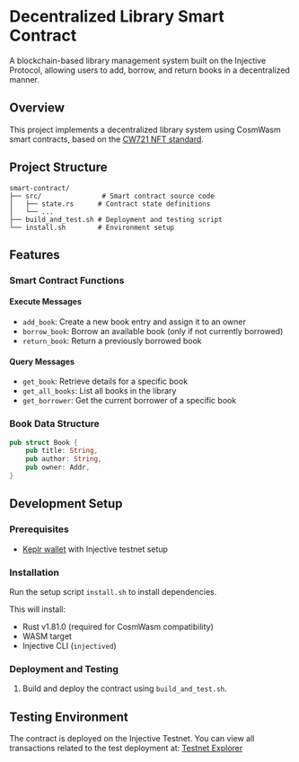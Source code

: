 # Decentralized Library Smart Contract

A blockchain-based library management system built on the Injective Protocol, allowing users to add, borrow, and return books in a decentralized manner.

## Overview

This project implements a decentralized library system using CosmWasm smart contracts, based on the [CW721 NFT standard](https://github.com/public-awesome/cw-nfts/tree/main/contracts/cw721-metadata-onchain).

## Project Structure

```
smart-contract/
├── src/               # Smart contract source code
│   ├── state.rs      # Contract state definitions
│   └── ...
├── build_and_test.sh # Deployment and testing script
└── install.sh        # Environment setup
```

## Features

### Smart Contract Functions

#### Execute Messages
- `add_book`: Create a new book entry and assign it to an owner
- `borrow_book`: Borrow an available book (only if not currently borrowed)
- `return_book`: Return a previously borrowed book

#### Query Messages
- `get_book`: Retrieve details for a specific book
- `get_all_books`: List all books in the library
- `get_borrower`: Get the current borrower of a specific book

### Book Data Structure
```rust
pub struct Book {
    pub title: String,
    pub author: String,
    pub owner: Addr,
}
```

## Development Setup

### Prerequisites
- [Keplr wallet](https://www.keplr.app/) with Injective testnet setup

### Installation
Run the setup script `install.sh` to install dependencies.

This will install:
- Rust v1.81.0 (required for CosmWasm compatibility)
- WASM target
- Injective CLI (`injectived`)

### Deployment and Testing

1. Build and deploy the contract using `build_and_test.sh`.

## Testing Environment

The contract is deployed on the Injective Testnet. You can view all transactions related to the test deployment at:
[Testnet Explorer](https://testnet.explorer.injective.network/account/inj1d9d82j5xzlp50udmd7fnkdnruelxytaxhxd228/transactions/)